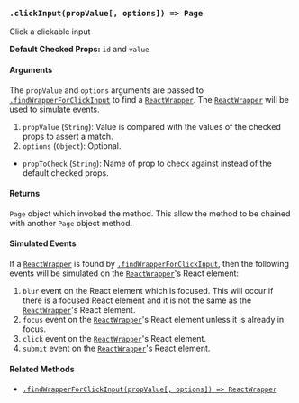 ### `.clickInput(propValue[, options]) => Page`

Click a clickable input

**Default Checked Props:** `id` and `value`

#### Arguments
The `propValue` and `options` arguments are passed to
[`.findWrapperForClickInput`][find-wrapper-method] to find a
[`ReactWrapper`][react-wrapper]. The [`ReactWrapper`][react-wrapper] will be
used to simulate events.

1. `propValue` (`String`): Value is compared with the values of the checked
   props to assert a match.
2. `options` (`Object`): Optional.
  * `propToCheck` (`String`): Name of prop to check against instead of the default checked props.

#### Returns

`Page` object which invoked the method. This allow the method to be chained
with another `Page` object method.

#### Simulated Events
If a [`ReactWrapper`][react-wrapper] is found by
[`.findWrapperForClickInput`][find-wrapper-method], then the following events will
be simulated on the [`ReactWrapper`][react-wrapper]'s React element:

1. `blur` event on the React element which is focused. This will occur if there
   is a focused React element and it is not the same as the
   [`ReactWrapper`][react-wrapper]'s React element.
2. `focus` event on the [`ReactWrapper`][react-wrapper]'s React element unless
   it is already in focus.
3. `click` event on the [`ReactWrapper`][react-wrapper]'s React element.
4. `submit` event on the [`ReactWrapper`][react-wrapper]'s React element.

#### Related Methods

- [`.findWrapperForClickInput(propValue[, options]) => ReactWrapper`][find-wrapper-method]

[react-wrapper]: https://github.com/airbnb/enzyme/blob/master/docs/api/mount.md#reactwrapper-api
[find-wrapper-method]: findWrapperForClickInput.md
